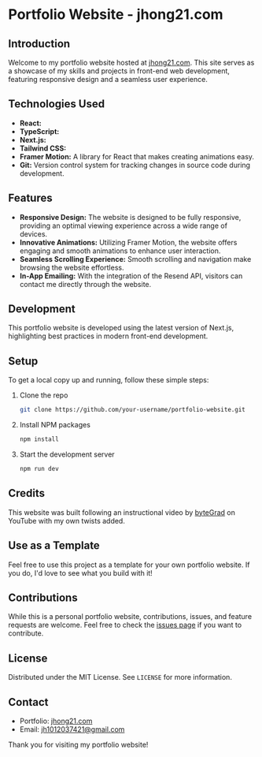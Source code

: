 
# Portfolio Website - jhong21.com

## Introduction
Welcome to my portfolio website hosted at [jhong21.com](https://jhong21.com). This site serves as a showcase of my skills and projects in front-end web development, featuring responsive design and a seamless user experience.

## Technologies Used
- **React:** 
- **TypeScript:** 
- **Next.js:** 
- **Tailwind CSS:**
- **Framer Motion:** A library for React that makes creating animations easy.
- **Git:** Version control system for tracking changes in source code during development.

## Features
- **Responsive Design:** The website is designed to be fully responsive, providing an optimal viewing experience across a wide range of devices.
- **Innovative Animations:** Utilizing Framer Motion, the website offers engaging and smooth animations to enhance user interaction.
- **Seamless Scrolling Experience:** Smooth scrolling and navigation make browsing the website effortless.
- **In-App Emailing:** With the integration of the Resend API, visitors can contact me directly through the website.

## Development
This portfolio website is developed using the latest version of Next.js, highlighting best practices in modern front-end development.

## Setup
To get a local copy up and running, follow these simple steps:

1. Clone the repo
   ```sh
   git clone https://github.com/your-username/portfolio-website.git
   ```
2. Install NPM packages
   ```sh
   npm install
   ```
3. Start the development server
   ```sh
   npm run dev
   ```

## Credits
This website was built following an instructional video by [byteGrad](https://www.youtube.com/@ByteGrad) on YouTube with my own twists added.

## Use as a Template
Feel free to use this project as a template for your own portfolio website. If you do, I'd love to see what you build with it!

## Contributions
While this is a personal portfolio website, contributions, issues, and feature requests are welcome. Feel free to check the [issues page](https://github.com/your-username/portfolio-website/issues) if you want to contribute.

## License
Distributed under the MIT License. See `LICENSE` for more information.

## Contact
- Portfolio: [jhong21.com](https://jhong21.com)
- Email: [jh1012037421@gmail.com](mailto:jh1012037421@gmail.com)

Thank you for visiting my portfolio website!
